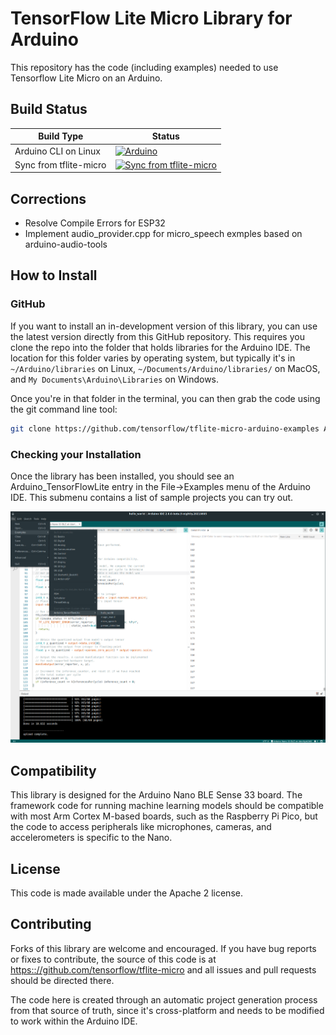# TensorFlow Lite Micro Library for Arduino

This repository has the code (including examples) needed to use Tensorflow Lite Micro on an Arduino.

## Build Status

Build Type          |     Status    |
---------------     | ------------- |
Arduino CLI on Linux  | [![Arduino](https://github.com/tensorflow/tflite-micro-arduino-examples/actions/workflows/ci.yml/badge.svg?event=schedule)](https://github.com/tensorflow/tflite-micro-arduino-examples/actions/workflows/ci.yml)
Sync from tflite-micro  | [![Sync from tflite-micro](https://github.com/tensorflow/tflite-micro-arduino-examples/actions/workflows/sync.yml/badge.svg)](https://github.com/tensorflow/tflite-micro-arduino-examples/actions/workflows/sync.yml)

## Corrections

- Resolve Compile Errors for ESP32
- Implement audio_provider.cpp for micro_speech exmples based on arduino-audio-tools


## How to Install

### GitHub

If you want to install an in-development version of this library, you can use the
latest version directly from this GitHub repository. This requires you clone the
repo into the folder that holds libraries for the Arduino IDE. The location for
this folder varies by operating system, but typically it's in
`~/Arduino/libraries` on Linux, `~/Documents/Arduino/libraries/` on MacOS, and
`My Documents\Arduino\Libraries` on Windows.

Once you're in that folder in the terminal, you can then grab the code using the
git command line tool:

```bash
git clone https://github.com/tensorflow/tflite-micro-arduino-examples Arduino_TensorFlowLite
```

### Checking your Installation

Once the library has been installed, you should see an Arduino_TensorFlowLite
entry in the File->Examples menu of the Arduino IDE. This submenu contains a list
of sample projects you can try out.

![Hello World](docs/hello_world_screenshot.png)

## Compatibility

This library is designed for the Arduino Nano BLE Sense 33 board. The framework
code for running machine learning models should be compatible with most Arm Cortex
M-based boards, such as the Raspberry Pi Pico, but the code to access peripherals
like microphones, cameras, and accelerometers is specific to the Nano.

## License

This code is made available under the Apache 2 license.

## Contributing

Forks of this library are welcome and encouraged. If you have bug reports or
fixes to contribute, the source of this code is at [https:://github.com/tensorflow/tflite-micro](github.com/tensorflow/tflite-micro)
and all issues and pull requests should be directed there.

The code here is created through an automatic project generation process from
that source of truth, since it's cross-platform and needs to be modified to
work within the Arduino IDE.